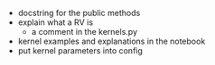 - docstring for the public methods
- explain what a RV is
    - a comment in the kernels.py
- kernel examples and explanations in the notebook
- put kernel parameters into config
